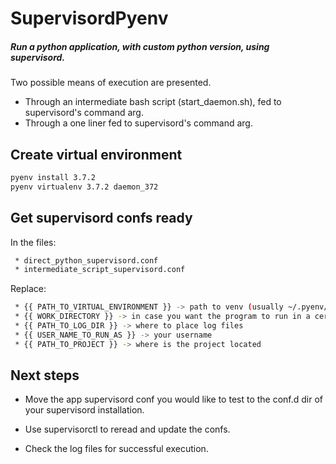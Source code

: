 # SupervisordPyenv

##### Run a python application, with custom python version, using supervisord.

Two possible means of execution are presented.

* Through an intermediate bash script (start_daemon.sh), fed to supervisord's command arg.
* Through a one liner fed to supervisord's command arg.

## Create virtual environment

```bash
pyenv install 3.7.2
pyenv virtualenv 3.7.2 daemon_372
```

## Get supervisord confs ready

In the files:

```bash
 * direct_python_supervisord.conf 
 * intermediate_script_supervisord.conf
``` 
 
 
Replace:
```bash 
 * {{ PATH_TO_VIRTUAL_ENVIRONMENT }} -> path to venv (usually ~/.pyenv/versions - expanded) 
 * {{ WORK_DIRECTORY }} -> in case you want the program to run in a certain directory
 * {{ PATH_TO_LOG_DIR }} -> where to place log files
 * {{ USER_NAME_TO_RUN_AS }} -> your username 
 * {{ PATH_TO_PROJECT }} -> where is the project located
```

## Next steps

 * Move the app supervisord conf you would like to test to the conf.d dir of your supervisord installation.
 
 * Use supervisorctl to reread and update the confs.
 
 * Check the log files for successful execution. 


